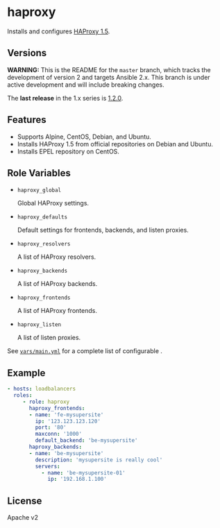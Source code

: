 haproxy
========

Installs and configures [HAProxy 1.5](http://www.haproxy.org/).

Versions
--------

**WARNING:** This is the README for the `master` branch, which tracks the development of version 2 and targets Ansible 2.x. This branch is under active development and will include breaking changes.

The **last release** in the 1.x series is [1.2.0](https://github.com/devops-coop/ansible-haproxy/tree/v1.2.0).

Features
--------

* Supports Alpine, CentOS, Debian, and Ubuntu.
* Installs HAProxy 1.5 from official repositories on Debian and Ubuntu.
* Installs EPEL repository on CentOS.

Role Variables
--------------

* `haproxy_global`

    Global HAProxy settings.
* `haproxy_defaults`

    Default settings for frontends, backends, and listen proxies.
* `haproxy_resolvers`

    A list of HAProxy resolvers.
* `haproxy_backends`

    A list of HAProxy backends.
* `haproxy_frontends`

    A list of HAProxy frontends.
* `haproxy_listen`

    A list of listen proxies.

See [`vars/main.yml`](vars/main.yml) for a complete list of configurable .

Example
-------

```yaml
- hosts: loadbalancers
  roles:
     - role: haproxy
       haproxy_frontends:
       - name: 'fe-mysupersite'
         ip: '123.123.123.120'
         port: '80'
         maxconn: '1000'
         default_backend: 'be-mysupersite'
       haproxy_backends:
       - name: 'be-mysupersite'
         description: 'mysupersite is really cool'
         servers:
           - name: 'be-mysupersite-01'
             ip: '192.168.1.100'
```

License
-------

Apache v2
